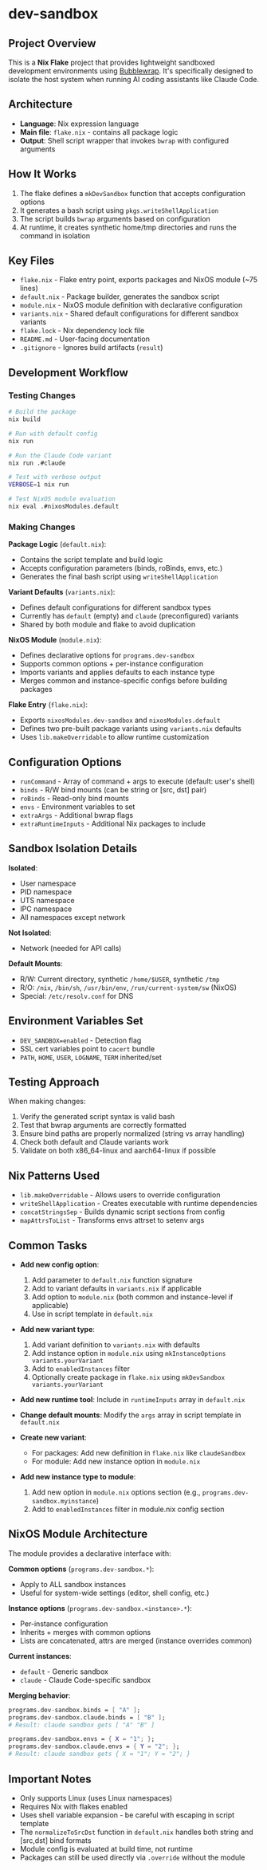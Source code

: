 # dev-sandbox

## Project Overview

This is a **Nix Flake** project that provides lightweight sandboxed development environments using [Bubblewrap](https://github.com/containers/bubblewrap). It's specifically designed to isolate the host system when running AI coding assistants like Claude Code.

## Architecture

- **Language**: Nix expression language
- **Main file**: `flake.nix` - contains all package logic
- **Output**: Shell script wrapper that invokes `bwrap` with configured arguments

## How It Works

1. The flake defines a `mkDevSandbox` function that accepts configuration options
2. It generates a bash script using `pkgs.writeShellApplication`
3. The script builds `bwrap` arguments based on configuration
4. At runtime, it creates synthetic home/tmp directories and runs the command in isolation

## Key Files

- `flake.nix` - Flake entry point, exports packages and NixOS module (~75 lines)
- `default.nix` - Package builder, generates the sandbox script
- `module.nix` - NixOS module definition with declarative configuration
- `variants.nix` - Shared default configurations for different sandbox variants
- `flake.lock` - Nix dependency lock file
- `README.md` - User-facing documentation
- `.gitignore` - Ignores build artifacts (`result`)

## Development Workflow

### Testing Changes

```bash
# Build the package
nix build

# Run with default config
nix run

# Run the Claude Code variant
nix run .#claude

# Test with verbose output
VERBOSE=1 nix run

# Test NixOS module evaluation
nix eval .#nixosModules.default
```

### Making Changes

**Package Logic** (`default.nix`):
- Contains the script template and build logic
- Accepts configuration parameters (binds, roBinds, envs, etc.)
- Generates the final bash script using `writeShellApplication`

**Variant Defaults** (`variants.nix`):
- Defines default configurations for different sandbox types
- Currently has `default` (empty) and `claude` (preconfigured) variants
- Shared by both module and flake to avoid duplication

**NixOS Module** (`module.nix`):
- Defines declarative options for `programs.dev-sandbox`
- Supports common options + per-instance configuration
- Imports variants and applies defaults to each instance type
- Merges common and instance-specific configs before building packages

**Flake Entry** (`flake.nix`):
- Exports `nixosModules.dev-sandbox` and `nixosModules.default`
- Defines two pre-built package variants using `variants.nix` defaults
- Uses `lib.makeOverridable` to allow runtime customization

## Configuration Options

- `runCommand` - Array of command + args to execute (default: user's shell)
- `binds` - R/W bind mounts (can be string or [src, dst] pair)
- `roBinds` - Read-only bind mounts
- `envs` - Environment variables to set
- `extraArgs` - Additional bwrap flags
- `extraRuntimeInputs` - Additional Nix packages to include

## Sandbox Isolation Details

**Isolated**:
- User namespace
- PID namespace
- UTS namespace
- IPC namespace
- All namespaces except network

**Not Isolated**:
- Network (needed for API calls)

**Default Mounts**:
- R/W: Current directory, synthetic `/home/$USER`, synthetic `/tmp`
- R/O: `/nix`, `/bin/sh`, `/usr/bin/env`, `/run/current-system/sw` (NixOS)
- Special: `/etc/resolv.conf` for DNS

## Environment Variables Set

- `DEV_SANDBOX=enabled` - Detection flag
- SSL cert variables point to `cacert` bundle
- `PATH`, `HOME`, `USER`, `LOGNAME`, `TERM` inherited/set

## Testing Approach

When making changes:
1. Verify the generated script syntax is valid bash
2. Test that bwrap arguments are correctly formatted
3. Ensure bind paths are properly normalized (string vs array handling)
4. Check both default and Claude variants work
5. Validate on both x86_64-linux and aarch64-linux if possible

## Nix Patterns Used

- `lib.makeOverridable` - Allows users to override configuration
- `writeShellApplication` - Creates executable with runtime dependencies
- `concatStringsSep` - Builds dynamic script sections from config
- `mapAttrsToList` - Transforms envs attrset to setenv args

## Common Tasks

- **Add new config option**:
  1. Add parameter to `default.nix` function signature
  2. Add to variant defaults in `variants.nix` if applicable
  3. Add option to `module.nix` (both common and instance-level if applicable)
  4. Use in script template in `default.nix`

- **Add new variant type**:
  1. Add variant definition to `variants.nix` with defaults
  2. Add instance option in `module.nix` using `mkInstanceOptions variants.yourVariant`
  3. Add to `enabledInstances` filter
  4. Optionally create package in `flake.nix` using `mkDevSandbox variants.yourVariant`

- **Add new runtime tool**: Include in `runtimeInputs` array in `default.nix`

- **Change default mounts**: Modify the `args` array in script template in `default.nix`

- **Create new variant**:
  - For packages: Add new definition in `flake.nix` like `claudeSandbox`
  - For module: Add new instance option in `module.nix`

- **Add new instance type to module**:
  1. Add new option in `module.nix` options section (e.g., `programs.dev-sandbox.myinstance`)
  2. Add to `enabledInstances` filter in module.nix config section

## NixOS Module Architecture

The module provides a declarative interface with:

**Common options** (`programs.dev-sandbox.*`):
- Apply to ALL sandbox instances
- Useful for system-wide settings (editor, shell config, etc.)

**Instance options** (`programs.dev-sandbox.<instance>.*`):
- Per-instance configuration
- Inherits + merges with common options
- Lists are concatenated, attrs are merged (instance overrides common)

**Current instances**:
- `default` - Generic sandbox
- `claude` - Claude Code-specific sandbox

**Merging behavior**:
```nix
programs.dev-sandbox.binds = [ "A" ];
programs.dev-sandbox.claude.binds = [ "B" ];
# Result: claude sandbox gets [ "A" "B" ]

programs.dev-sandbox.envs = { X = "1"; };
programs.dev-sandbox.claude.envs = { Y = "2"; };
# Result: claude sandbox gets { X = "1"; Y = "2"; }
```

## Important Notes

- Only supports Linux (uses Linux namespaces)
- Requires Nix with flakes enabled
- Uses shell variable expansion - be careful with escaping in script template
- The `normalizeToSrcDst` function in `default.nix` handles both string and [src,dst] bind formats
- Module config is evaluated at build time, not runtime
- Packages can still be used directly via `.override` without the module
